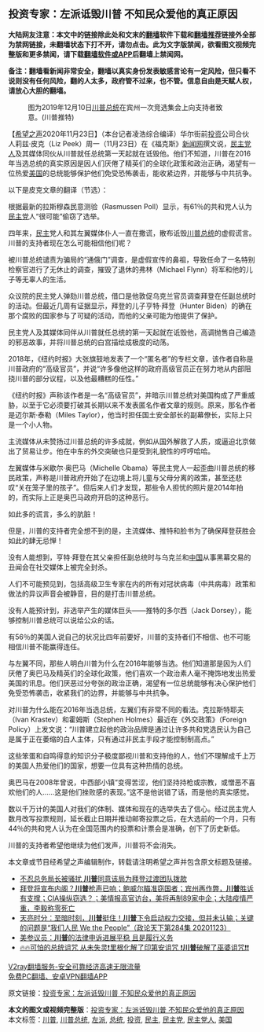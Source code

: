  <h2>投资专家：左派诋毁川普 不知民众爱他的真正原因</h2> <p class="notice"><b>大陆网友注意：本文中的链接除此处和文末的<a href="https://github.com/bannedbook/fanqiang" >翻墙</a>软件下载和<a href="https://github.com/killgcd/justmysocks/blob/master/README.md">翻墙推荐</a>链接外全部为禁网链接，未翻墙状态下打不开，请勿点击。此为文字版禁闻，欲看图文视频完整版和更多禁闻，请下载<a href="https://github.com/bannedbook/fanqiang">翻墙软件或APP</a>后翻墙上禁闻网。</p><p>备注：翻墙看新闻非常安全，翻墙以真实身份发表敏感言论有一定风险，但只看不说则没有任何风险，翻的人太多，政府管不过来，也不管。信息自由是天赋人权，请放心大胆的翻墙。</b></p>  <div class="entry"> <figure><figcaption>图为2019年12月10日<a href="https://www.bannedbook.org/bnews/tag/%e5%b7%9d%e6%99%ae/" class="st_tag internal_tag" rel="tag" title="标签 川普 下的日志">川普</a><a href="https://www.bannedbook.org/bnews/tag/%e6%80%bb%e7%bb%9f/" class="st_tag internal_tag" rel="tag" title="标签 总统 下的日志">总统</a>在宾州一次竞选集会上向支持者致意。(川普推特)</figcaption></figure> <p>【<span class='wp_keywordlink_affiliate'><a href="https://www.soundofhope.org" title="希望之声" target="_blank">希望之声</a></span>2020年11月23日】（本台记者凌浩综合编译）华尔街前<a href="https://www.bannedbook.org/bnews/tag/%e6%8a%95%e8%b5%84/" class="st_tag internal_tag" rel="tag" title="标签 投资 下的日志">投资</a>公司合伙人莉兹·皮克（Liz Peek）周一（11月23日）在《福克斯》<span class='wp_keywordlink_affiliate'><a href="https://www.bannedbook.org/" title="新闻网">新闻网</a></span>撰文说，<a href="https://www.bannedbook.org/bnews/tag/%e6%b0%91%e4%b8%bb%e5%85%9a%e4%ba%ba/" class="st_tag internal_tag" rel="tag" title="标签 民主党人 下的日志">民主党人</a>及其媒体同伙从川普就任总统第一天起就在诋毁他。他们不知道，川普在2016年当选总统的真实原因是因人们厌倦了精英们的全球化政策和政治正确，渴望有一位热爱<a href="https://www.bannedbook.org/bnews/tag/%e7%be%8e%e5%9b%bd/" class="st_tag internal_tag" rel="tag" title="标签 美国 下的日志">美国</a>的总统能够保护他们免受恐怖袭击，能收紧边界，并能够与中共抗争。</p> <p>以下是皮克文章的翻译（节选）：</p> <p>根据最新的拉斯穆森民意测验（Rasmussen Poll）显示，有61％的共和党人认为<a href="https://www.bannedbook.org/bnews/tag/%e6%b0%91%e4%b8%bb%e5%85%9a/" class="st_tag internal_tag" rel="tag" title="标签 民主党 下的日志">民主党</a>人“很可能”偷窃了选举。</p> <p>四年来，<a href="https://www.bannedbook.org/bnews/tag/%e6%b0%91%e4%b8%bb/" class="st_tag internal_tag" rel="tag" title="标签 民主 下的日志">民主</a>党人和其左翼媒体仆人一直在撒谎，散布诋毁<a href="https://www.bannedbook.org/bnews/tag/%E5%B7%9D%E6%99%AE%E6%80%BB%E7%BB%9F/" class="st_tag internal_tag" rel="tag" title="标签 川普总统 下的日志">川普总统</a>的虚假谎言。川普的支持者现在怎么可能相信他们呢？</p> <p>被川普总统谴责为骗局的“通俄门”调查，是虚假宣传的鼻祖，导致任命了一名特别检察官进行了无休止的调查，摧毁了退休的弗林（Michael Flynn）将军和他的儿子等无辜人的生活。</p> <p>众议院的民主党人弹劾川普总统，借口是他敦促乌克兰官员调查拜登在任副总统时的活动。但最近几周有证据显示，拜登的儿子亨特·拜登（Hunter Biden）的确在那个腐败的国家参与了可疑的活动，而他的父亲可能为他提供了保护。</p>  <p>民主党人及其媒体同伴从川普就任总统的第一天起就在诋毁他，高调抛售自己编造的邪恶故事，并将川普总统的白宫描绘成极度的动荡。</p> <p>2018年，《纽约时报》大张旗鼓地发表了一个“匿名者”的专栏文章，该作者自称是川普政府的“高级官员”，并说“许多像他这样的政府高级官员正在努力地从内部阻挠川普的部分议程，以及他最糟糕的任性。”</p> <p>《纽约时报》声称该作者是一名“高级官员”，并暗示川普总统对美国构成了严重威胁，以至于它必须要打破其长期以来不发表匿名作者文章的规则。原来，那名作者是迈尔斯·泰勒（Miles Taylor），他当时担任国土安全部长的副幕僚长，实际上只是一个小人物。</p> <p>主流媒体从未赞扬过川普总统的许多成就，例如从国外解救了人质，或逼迫北京做出了贸易让步。他在中东的外交突破也只是受到礼貌性的哼哼哈哈。</p> <p>左翼媒体与米歇尔·奥巴马（Michelle Obama）等民主党人一起歪曲川普总统的移民政策，声称是川普政府开始了在边境上将儿童与父母分离的政策，甚至还悲叹“关在笼子里的孩子”。但后来人们才发现，那些令人担忧的照片是2014年拍的，而实际上正是奥巴马政府开启的这种恶行。</p> <p>如此多的谎言，多么的肮脏！</p>  <p>但是，川普的支持者完全想不到的是，主流媒体、推特和脸书为了确保拜登获胜会如此的肆无忌惮！</p> <p>没有人能想到，亨特·拜登在其父亲担任副总统时与乌克兰和<span class='wp_keywordlink_affiliate'><a href="https://www.bannedbook.org/" title="中国" target="_blank">中国</a></span>从事黑幕交易的丑闻会在社交媒体上被完全封杀。</p> <p>人们不可能预见到，包括高级卫生专家在内的所有对冠状病毒（中共病毒）政策和做法的异议声音会被静音，目的是打击川普总统。</p> <p>没有人能预计到，非选举产生的媒体巨头——推特的多尔西（Jack Dorsey），能够控制川普总统可以说给公众的话。</p> <p>有56％的美国人说自己的状况比四年前要好，川普的支持者们不相信、也不可能相信川普不能赢得连任。</p> <p>与左翼不同，那些人明白川普为什么在2016年能够当选。他们知道那是因为人们厌倦了奥巴马及精英们的全球化政策，他们喜欢一个政治素人毫不掩饰地发出热爱美国的讯息。他们厌恶过分夸张的政治正确，渴望有一位总统能够有决心保护他们免受恐怖袭击，收紧我们的边界，并能够与中共抗争。</p>  <p>对川普为什么能在2016年当选总统，左翼们有非常不同的看法。克拉斯特耶夫（Ivan Krastev）和霍姆斯（Stephen Holmes）最近在《外交政策》（Foreign Policy）上发文说：“川普建立起他的政治品牌是通过让许多共和党选民认为自己是属于正在萎缩的白人主体，只有通过非民主手段才能控制制高点。”</p> <p>这些笨蛋和自鸣得意的知识分子极度鄙视川普和支持他的人，他们不理解成千上万的美国人热爱他们的国家，想要一位具有这种热情的总统。</p> <p>奥巴马在2008年曾说，中西部小镇“变得苦涩，他们坚持持枪或宗教，或憎恶不喜欢他们的人……这是他们挫败感的表现。”这不是他说错了话，而是他的真实感觉。</p> <p>数以千万计的美国人对我们的体制、媒体和现在的选举失去了信心。经过民主党人数月改写投票规则，延长截止日期并推动邮寄投票之后，在大选前的一个月，只有44％的共和党人认为在全国范围内的投票和计票会是准确，创下了历史新低。</p> <p>川普的支持者希望他继续为他们发声，川普将不会消失。</p> <p>本文章或节目经希望之声编辑制作，转载请注明希望之声并包含原文标题及链接。</p>  <ul class='op-related-articles' title='相关阅读'> <li><a href='https://www.bannedbook.org/bnews/comments/20201124/1436062.html' target='_blank'>不忍总务局长被骚扰 <b>川普</b>同意该局为拜登过渡团队拨款</a></li> <li><a href='https://www.bannedbook.org/bnews/bannedvideo/20201124/1436051.html' target='_blank'>拜登将宣布内阁？<b>川普</b>枪声已响；鲍威尔瞄准窃国者；宾州再作弊，<b>川普</b>胜诉有支撑；CIA操纵窃选？；美情报高官访台，美将再制89家中企；大陆疫情严重，李毅称零死亡</a></li> <li><a href='https://www.bannedbook.org/bnews/cbnews/20201124/1436042.html' target='_blank'>天亮时分：至暗时刻，<b>川普</b>挺住！<b>川普</b>下令启动权力交接，但并未认输；关键的问题是“我们人民 We the People”（政论天下第284集 20201123）</a></li> <li><a href='https://www.bannedbook.org/bnews/comments/20201124/1436041.html' target='_blank'>美参议员：<b>川普</b>的法律申诉进展平稳 且是履行义务</a></li> <li><a href='https://www.bannedbook.org/bnews/bannedvideo/20201124/1436028.html' target='_blank'>🔥🔥可怕的总统诅咒 从未失灵❗里根化解了印第安诅咒 ❗<b>川普</b>破解了巫婆诅咒❗❗</a></li> </ul> <p class="texttj"> <a href="https://www.bannedbook.org/forum23/topic22702.html" target="_blank">V2ray翻墙服务-安全可靠经济高速无限流量</a><br/> <a href="https://github.com/bannedbook/fanqiang/wiki/%E7%A6%81%E9%97%BB%E7%BD%91%E5%AE%89%E5%8D%93%E7%BF%BB%E5%A2%99%E6%96%B0%E9%97%BBAPP" target="_blank">免费PC翻墙、安卓VPN翻墙APP</a></p><p>原文链接：<a class="src_link"  href="https://www.soundofhope.org/post/446182" target="_blank">投资专家：左派诋毁川普 不知民众爱他的真正原因</a></p><a name='sharetosocial'></a>       <div><b>本文的图文或视频完整版</b>：<a href='https://www.bannedbook.org/bnews/comments/20201124/1436064.html'>投资专家：左派诋毁川普 不知民众爱他的真正原因</a></div>  </div><!--END ENTRY--> <div class="postfooter"> <div>本文标签：<a href="https://www.bannedbook.org/bnews/tag/%e5%b7%9d%e6%99%ae/" rel="tag">川普</a>, <a href="https://www.bannedbook.org/bnews/tag/%E5%B7%9D%E6%99%AE%E6%80%BB%E7%BB%9F/" rel="tag">川普总统</a>, <a href="https://www.bannedbook.org/bnews/tag/%e5%b7%a6%e6%b4%be/" rel="tag">左派</a>, <a href="https://www.bannedbook.org/bnews/tag/%e6%80%bb%e7%bb%9f/" rel="tag">总统</a>, <a href="https://www.bannedbook.org/bnews/tag/%e6%8a%95%e8%b5%84/" rel="tag">投资</a>, <a href="https://www.bannedbook.org/bnews/tag/%e6%b0%91%e4%b8%bb/" rel="tag">民主</a>, <a href="https://www.bannedbook.org/bnews/tag/%e6%b0%91%e4%b8%bb%e5%85%9a/" rel="tag">民主党</a>, <a href="https://www.bannedbook.org/bnews/tag/%e6%b0%91%e4%b8%bb%e5%85%9a%e4%ba%ba/" rel="tag">民主党人</a>, <a href="https://www.bannedbook.org/bnews/tag/%e7%be%8e%e5%9b%bd/" rel="tag">美国</a></div>  </div><!--END POSTFOOTER--> 